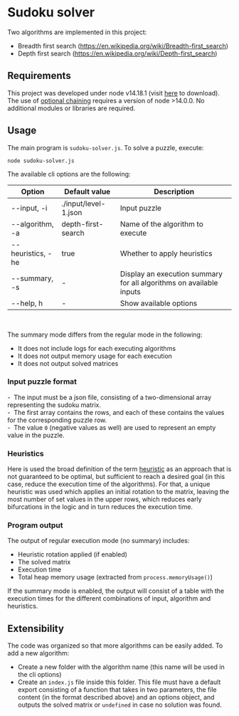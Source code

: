 # Sudoku solver

Two algorithms are implemented in this project:
- Breadth first search (https://en.wikipedia.org/wiki/Breadth-first_search)
- Depth first search (https://en.wikipedia.org/wiki/Depth-first_search)


## Requirements

This project was developed under node v14.18.1 (visit [here](https://nodejs.org/en/download/) to download). The use of [optional chaining](https://developer.mozilla.org/en-US/docs/Web/JavaScript/Reference/Operators/Optional_chaining) requires a version of node >14.0.0. No additional modules or libraries are required.


## Usage

The main program is `sudoku-solver.js`. To solve a puzzle, execute:
```
node sudoku-solver.js
```

The available cli options are the following:

| Option | Default value | Description |
| - | - | - |
| --input, -i | ./input/level-1.json | Input puzzle |
| --algorithm, -a | depth-first-search | Name of the algorithm to execute |
| --heuristics, -he | true | Whether to apply heuristics |
| --summary, -s | - | Display an execution summary for all algorithms on available inputs |
| --help, h | - | Show available options |

<br/>

The summary mode differs from the regular mode in the following:
- It does not include logs for each executing algorithms
- It does not output memory usage for each execution
- It does not output solved matrices

### Input puzzle format

\- &nbsp;The input must be a json file, consisting of a two-dimensional array representing the sudoku matrix.</br>
\- &nbsp;The first array contains the rows, and each of these contains the values for the corresponding puzzle row.</br>
\- &nbsp;The value `0` (negative values as well) are used to represent an empty value in the puzzle.</br>

### Heuristics

Here is used the broad definition of the term [heuristic](https://en.wikipedia.org/wiki/Heuristic) as an approach that is not guaranteed to be optimal, but sufficient to reach a desired goal (in this case, reduce the execution time of the algorithms). For that, a unique heuristic was used which applies an initial rotation to the matrix, leaving the most number of set values in the upper rows, which reduces early bifurcations in the logic and in turn reduces the execution time.

### Program output

The output of regular execution mode (no summary) includes:
- Heuristic rotation applied (if enabled)
- The solved matrix
- Execution time
- Total heap memory usage (extracted from `process.memoryUsage()`)

If the summary mode is enabled, the output will consist of a table with the execution times for the different combinations of input, algorithm and heuristics.

## Extensibility
The code was organized so that more algorithms can be easily added. To add a new algorithm:
- Create a new folder with the algorithm name (this name will be used in the cli options)
- Create an `index.js` file inside this folder. This file must have a default export consisting of a function that takes in two parameters, the file content (in the format described above) and an options object, and outputs the solved matrix or `undefined` in case no solution was found.